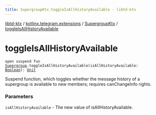 ```yaml
---
title: SupergroupKtx.toggleIsAllHistoryAvailable - libtd-ktx
---
```


[libtd-ktx](../../index.html) / [kotlinx.telegram.extensions](../index.html) / [SupergroupKtx](index.html) / [toggleIsAllHistoryAvailable](./toggle-is-all-history-available.html)

# toggleIsAllHistoryAvailable

`open suspend fun `[`Supergroup`](https://tdlibx.github.io/td/docs/org/drinkless/td/libcore/telegram/TdApi.Supergroup.html)`.toggleIsAllHistoryAvailable(isAllHistoryAvailable: `[`Boolean`](https://kotlinlang.org/api/latest/jvm/stdlib/kotlin/-boolean/index.html)`): `[`Unit`](https://kotlinlang.org/api/latest/jvm/stdlib/kotlin/-unit/index.html)

Suspend function, which toggles whether the message history of a supergroup is available to new
members; requires canChangeInfo rights.

### Parameters

`isAllHistoryAvailable` - The new value of isAllHistoryAvailable.